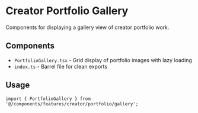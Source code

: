 # Creator Portfolio Gallery

Components for displaying a gallery view of creator portfolio work.

## Components

- `PortfolioGallery.tsx` - Grid display of portfolio images with lazy loading
- `index.ts` - Barrel file for clean exports

## Usage

```tsx
import { PortfolioGallery } from '@/components/features/creator/portfolio/gallery';
```